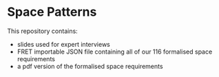 # Space Patterns

This repository contains:
- slides used for expert interviews
- FRET importable JSON file containing all of our 116 formalised space requirements
- a pdf version of the formalised space requirements
